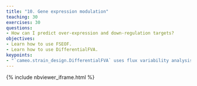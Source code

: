 ```yaml
---
title: "10. Gene expression modulation"
teaching: 30
exercises: 30
questions:
- How can I predict over-expression and down-regulation targets?
objectives:
- Learn how to use FSEOF.
- Learn how to use DifferentialFVA.
keypoints:
- "`cameo.strain_design.DifferentialFVA` uses flux variability analysis to compare flux ranges of reactions in production state vs. wild type state to determine which fluxes need to go up or down."
---
```


{% include nbviewer_iframe.html %}
